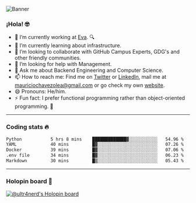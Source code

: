 ![Banner](banner.gif)

### ¡Hola! 🤓

- 🔭 I’m currently working at [Eva](https://evacenter.com/). 🔍
- 🌱 I’m currently learning about infrastructure.
- 👯 I’m looking to collaborate with GitHub Campus Experts, GDG's and other friendly communities.
- 🤔 I’m looking for help with Management.
- 💬 Ask me about Backend Engineering and Computer Science.
- 📫 How to reach me: Find me on [Twitter](https://twitter.com/ultr4nerd) or [LinkedIn](https://www.linkedin.com/in/ultr4nerd), mail me at [mauriciochavezolea@gmail.com](mailto:mauriciochavezolea@gmail.com) or go check my own [website](https://mauriciochavez.dev).
- 😄 Pronouns: He/him. 
- ⚡ Fun fact: I prefer functional programming rather than object-oriented programming. 🤭
---

### Coding stats 🔥

<!--START_SECTION:waka-->

```txt
Python           5 hrs 8 mins    █████████████▓░░░░░░░░░░░   54.96 %
YAML             40 mins         █▓░░░░░░░░░░░░░░░░░░░░░░░   07.26 %
Docker           39 mins         █▓░░░░░░░░░░░░░░░░░░░░░░░   07.06 %
.env file        34 mins         █▓░░░░░░░░░░░░░░░░░░░░░░░   06.23 %
Markdown         30 mins         █▒░░░░░░░░░░░░░░░░░░░░░░░   05.43 %
```

<!--END_SECTION:waka-->

---

### Holopin board 🦖

[![@ultr4nerd's Holopin board](https://holopin.me/ultr4nerd)](https://holopin.io/@ultr4nerd)
